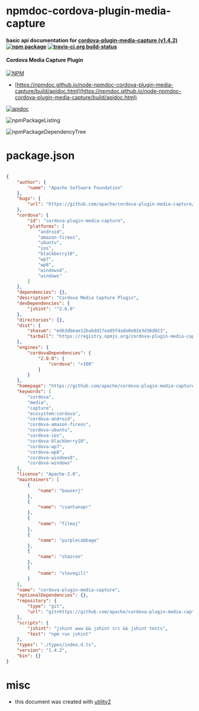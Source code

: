 # npmdoc-cordova-plugin-media-capture

#### basic api documentation for  [cordova-plugin-media-capture (v1.4.2)](https://github.com/apache/cordova-plugin-media-capture#readme)  [![npm package](https://img.shields.io/npm/v/npmdoc-cordova-plugin-media-capture.svg?style=flat-square)](https://www.npmjs.org/package/npmdoc-cordova-plugin-media-capture) [![travis-ci.org build-status](https://api.travis-ci.org/npmdoc/node-npmdoc-cordova-plugin-media-capture.svg)](https://travis-ci.org/npmdoc/node-npmdoc-cordova-plugin-media-capture)

#### Cordova Media Capture Plugin

[![NPM](https://nodei.co/npm/cordova-plugin-media-capture.png?downloads=true&downloadRank=true&stars=true)](https://www.npmjs.com/package/cordova-plugin-media-capture)

- [https://npmdoc.github.io/node-npmdoc-cordova-plugin-media-capture/build/apidoc.html](https://npmdoc.github.io/node-npmdoc-cordova-plugin-media-capture/build/apidoc.html)

[![apidoc](https://npmdoc.github.io/node-npmdoc-cordova-plugin-media-capture/build/screenCapture.buildCi.browser.%252Ftmp%252Fbuild%252Fapidoc.html.png)](https://npmdoc.github.io/node-npmdoc-cordova-plugin-media-capture/build/apidoc.html)

![npmPackageListing](https://npmdoc.github.io/node-npmdoc-cordova-plugin-media-capture/build/screenCapture.npmPackageListing.svg)

![npmPackageDependencyTree](https://npmdoc.github.io/node-npmdoc-cordova-plugin-media-capture/build/screenCapture.npmPackageDependencyTree.svg)



# package.json

```json

{
    "author": {
        "name": "Apache Software Foundation"
    },
    "bugs": {
        "url": "https://github.com/apache/cordova-plugin-media-capture/issues"
    },
    "cordova": {
        "id": "cordova-plugin-media-capture",
        "platforms": [
            "android",
            "amazon-fireos",
            "ubuntu",
            "ios",
            "blackberry10",
            "wp7",
            "wp8",
            "windows8",
            "windows"
        ]
    },
    "dependencies": {},
    "description": "Cordova Media Capture Plugin",
    "devDependencies": {
        "jshint": "^2.6.0"
    },
    "directories": {},
    "dist": {
        "shasum": "ed63dbeae12babdd17ea05f4ade0e82e3d36d023",
        "tarball": "https://registry.npmjs.org/cordova-plugin-media-capture/-/cordova-plugin-media-capture-1.4.2.tgz"
    },
    "engines": {
        "cordovaDependencies": {
            "2.0.0": {
                "cordova": ">100"
            }
        }
    },
    "homepage": "https://github.com/apache/cordova-plugin-media-capture#readme",
    "keywords": [
        "cordova",
        "media",
        "capture",
        "ecosystem:cordova",
        "cordova-android",
        "cordova-amazon-fireos",
        "cordova-ubuntu",
        "cordova-ios",
        "cordova-blackberry10",
        "cordova-wp7",
        "cordova-wp8",
        "cordova-windows8",
        "cordova-windows"
    ],
    "license": "Apache-2.0",
    "maintainers": [
        {
            "name": "bowserj"
        },
        {
            "name": "csantanapr"
        },
        {
            "name": "filmaj"
        },
        {
            "name": "purplecabbage"
        },
        {
            "name": "shazron"
        },
        {
            "name": "stevegill"
        }
    ],
    "name": "cordova-plugin-media-capture",
    "optionalDependencies": {},
    "repository": {
        "type": "git",
        "url": "git+https://github.com/apache/cordova-plugin-media-capture.git"
    },
    "scripts": {
        "jshint": "jshint www && jshint src && jshint tests",
        "test": "npm run jshint"
    },
    "types": "./types/index.d.ts",
    "version": "1.4.2",
    "bin": {}
}
```



# misc
- this document was created with [utility2](https://github.com/kaizhu256/node-utility2)
